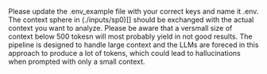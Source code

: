Please update the .env_example file with your correct keys and name it .env. The context sphere in (./inputs/sp0)[] should be exchanged with the actual context you want to analyze. Please be aware that a versmall size of context below 500 tokesn will most probably yield in not good results. The pipeline is designed to handle large context and the LLMs are foreced in this approach to produce a lot of tokens, which could lead to hallucinations when prompted with only a small context.
